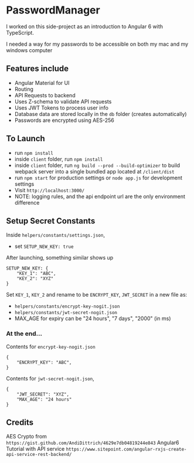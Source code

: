 # PasswordManager

I worked on this side-project as an introduction to Angular 6 with TypeScript.

I needed a way for my passwords to be accessible on both my mac and my windows computer

## Features include
- Angular Material for UI
- Routing
- API Requests to backend
- Uses Z-schema to validate API requests
- Uses JWT Tokens to process user info
- Database data are stored locally in the `db` folder (creates automatically)
- Passwords are encrypted using AES-256

## To Launch
- run `npm install`
- inside `client` folder, run `npm install`
- inside `client` folder, run `ng build --prod --build-optimizer` to build webpack server into a single bundled app located at `/client/dist`
- run `npm start` for production settings or `node app.js` for development settings
- Visit `http://localhost:3000/`
- NOTE: logging rules, and the api endpoint url are the only environment difference 

## Setup Secret Constants
Inside `helpers/constants/settings.json`,
- set `SETUP_NEW_KEY: true`

After launching, something similar shows up

    SETUP_NEW_KEY: {
        "KEY_1": "ABC",
        "KEY_2": "XYZ"
    }

Set `KEY_1`, `KEY_2` and rename to be `ENCRYPT_KEY`, `JWT_SECRET` in a new file as:
- `helpers/constants/encrypt-key-nogit.json` 
- `helpers/constants/jwt-secret-nogit.json`
- MAX_AGE for expiry can be "24 hours", "7 days", "2000" (in ms)
    
### At the end...
Contents for `encrypt-key-nogit.json`

    {
        "ENCRYPT_KEY": "ABC",
    }

Contents for `jwt-secret-nogit.json`, 

    {
        "JWT_SECRET": "XYZ",
        "MAX_AGE": "24 hours"
    }

## Credits
AES Crypto from `https://gist.github.com/AndiDittrich/4629e7db04819244e843`
Angular6 Tutorial with API service `https://www.sitepoint.com/angular-rxjs-create-api-service-rest-backend/`